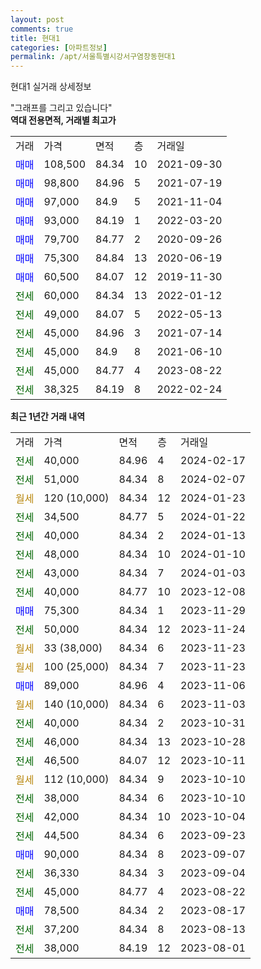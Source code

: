 ```yaml
---
layout: post
comments: true
title: 현대1
categories: [아파트정보]
permalink: /apt/서울특별시강서구염창동현대1
---
```


현대1 실거래 상세정보

<script type="text/javascript">
  google.charts.load('current', {'packages':['line', 'corechart']});
  google.charts.setOnLoadCallback(drawChart);

  function drawChart() {
    var data = new google.visualization.DataTable();
    data.addColumn('date', '거래일');
    data.addColumn('number', "매매");
    data.addColumn('number', "전세");
    data.addColumn('number', "전매");

    data.addRows([[new Date(Date.parse("2024-02-17")), null, 40000, null], [new Date(Date.parse("2024-02-07")), null, 51000, null], [new Date(Date.parse("2024-01-23")), null, null, null], [new Date(Date.parse("2024-01-22")), null, 34500, null], [new Date(Date.parse("2024-01-13")), null, 40000, null], [new Date(Date.parse("2024-01-10")), null, 48000, null], [new Date(Date.parse("2024-01-03")), null, 43000, null], [new Date(Date.parse("2023-12-08")), null, 40000, null], [new Date(Date.parse("2023-11-29")), 75300, null, null], [new Date(Date.parse("2023-11-24")), null, 50000, null], [new Date(Date.parse("2023-11-23")), null, null, null], [new Date(Date.parse("2023-11-23")), null, null, null], [new Date(Date.parse("2023-11-06")), 89000, null, null], [new Date(Date.parse("2023-11-03")), null, null, null], [new Date(Date.parse("2023-10-31")), null, 40000, null], [new Date(Date.parse("2023-10-28")), null, 46000, null], [new Date(Date.parse("2023-10-11")), null, 46500, null], [new Date(Date.parse("2023-10-10")), null, null, null], [new Date(Date.parse("2023-10-10")), null, 38000, null], [new Date(Date.parse("2023-10-04")), null, 42000, null], [new Date(Date.parse("2023-09-23")), null, 44500, null], [new Date(Date.parse("2023-09-07")), 90000, null, null], [new Date(Date.parse("2023-09-04")), null, 36330, null], [new Date(Date.parse("2023-08-22")), null, 45000, null], [new Date(Date.parse("2023-08-17")), 78500, null, null], [new Date(Date.parse("2023-08-13")), null, 37200, null], [new Date(Date.parse("2023-08-01")), null, 38000, null]]);

    var options = {
      hAxis: {
        format: 'yyyy/MM/dd'
      },    
      lineWidth: 0,
      pointsVisible: true,    
      title: '최근 1년간 유형별 실거래가 분포',
      legend: { position: 'bottom' }
    };

    var formatter = new google.visualization.NumberFormat({pattern:'###,###'} );
    formatter.format(data, 1);
    formatter.format(data, 2);
    
    setTimeout(function() {
        var chart = new google.visualization.LineChart(document.getElementById('columnchart_material'));
        chart.draw(data, (options));
        document.getElementById('loading').style.display = 'none';
    }, 200);
  }
</script>


<div id="loading" style="z-index:20; display: block; margin-left: 0px">"그래프를 그리고 있습니다"</div>
<div id="columnchart_material" style="width: 95%; margin-left: 0px; display: block"></div>
<!-- contents start -->
<b>역대 전용면적, 거래별 최고가</b>
<table class="sortable">
    <tr>
      <td>거래</td>
      <td>가격</td>
      <td>면적</td>
      <td>층</td>
      <td>거래일</td>
    </tr>
        <tr>
          <td><a style="color: blue">매매</a></td>
          <td>108,500</td>
          <td>84.34</td>
          <td>10</td>
          <td>2021-09-30</td>
        </tr>            <tr>
          <td><a style="color: blue">매매</a></td>
          <td>98,800</td>
          <td>84.96</td>
          <td>5</td>
          <td>2021-07-19</td>
        </tr>            <tr>
          <td><a style="color: blue">매매</a></td>
          <td>97,000</td>
          <td>84.9</td>
          <td>5</td>
          <td>2021-11-04</td>
        </tr>            <tr>
          <td><a style="color: blue">매매</a></td>
          <td>93,000</td>
          <td>84.19</td>
          <td>1</td>
          <td>2022-03-20</td>
        </tr>            <tr>
          <td><a style="color: blue">매매</a></td>
          <td>79,700</td>
          <td>84.77</td>
          <td>2</td>
          <td>2020-09-26</td>
        </tr>            <tr>
          <td><a style="color: blue">매매</a></td>
          <td>75,300</td>
          <td>84.84</td>
          <td>13</td>
          <td>2020-06-19</td>
        </tr>            <tr>
          <td><a style="color: blue">매매</a></td>
          <td>60,500</td>
          <td>84.07</td>
          <td>12</td>
          <td>2019-11-30</td>
        </tr>        
        <tr>
              <td><a style="color: darkgreen">전세</a></td>
              <td>60,000</td>
              <td>84.34</td>
              <td>13</td>
              <td>2022-01-12</td>
            </tr>            <tr>
              <td><a style="color: darkgreen">전세</a></td>
              <td>49,000</td>
              <td>84.07</td>
              <td>5</td>
              <td>2022-05-13</td>
            </tr>            <tr>
              <td><a style="color: darkgreen">전세</a></td>
              <td>45,000</td>
              <td>84.96</td>
              <td>3</td>
              <td>2021-07-14</td>
            </tr>            <tr>
              <td><a style="color: darkgreen">전세</a></td>
              <td>45,000</td>
              <td>84.9</td>
              <td>8</td>
              <td>2021-06-10</td>
            </tr>            <tr>
              <td><a style="color: darkgreen">전세</a></td>
              <td>45,000</td>
              <td>84.77</td>
              <td>4</td>
              <td>2023-08-22</td>
            </tr>            <tr>
              <td><a style="color: darkgreen">전세</a></td>
              <td>38,325</td>
              <td>84.19</td>
              <td>8</td>
              <td>2022-02-24</td>
            </tr>        
    
</table>

<b>최근 1년간 거래 내역</b>

<table class="sortable">
    <tr>
      <td>거래</td>
      <td>가격</td>
      <td>면적</td>
      <td>층</td>
      <td>거래일</td>
    </tr>
    <tr>
      <td><a style="color: darkgreen">전세</a></td>
      <td>40,000</td>
      <td>84.96</td>
      <td>4</td>
      <td>2024-02-17</td>
    </tr>          <tr>
      <td><a style="color: darkgreen">전세</a></td>
      <td>51,000</td>
      <td>84.34</td>
      <td>8</td>
      <td>2024-02-07</td>
    </tr>          <tr>
      <td><a style="color: darkgoldenrod">월세</a></td>
      <td>120 (10,000)</td>
      <td>84.34</td>
      <td>12</td>
      <td>2024-01-23</td>
    </tr>          <tr>
      <td><a style="color: darkgreen">전세</a></td>
      <td>34,500</td>
      <td>84.77</td>
      <td>5</td>
      <td>2024-01-22</td>
    </tr>          <tr>
      <td><a style="color: darkgreen">전세</a></td>
      <td>40,000</td>
      <td>84.34</td>
      <td>2</td>
      <td>2024-01-13</td>
    </tr>          <tr>
      <td><a style="color: darkgreen">전세</a></td>
      <td>48,000</td>
      <td>84.34</td>
      <td>10</td>
      <td>2024-01-10</td>
    </tr>          <tr>
      <td><a style="color: darkgreen">전세</a></td>
      <td>43,000</td>
      <td>84.34</td>
      <td>7</td>
      <td>2024-01-03</td>
    </tr>          <tr>
      <td><a style="color: darkgreen">전세</a></td>
      <td>40,000</td>
      <td>84.77</td>
      <td>10</td>
      <td>2023-12-08</td>
    </tr>          <tr>
      <td><a style="color: blue">매매</a></td>
      <td>75,300</td>
      <td>84.34</td>
      <td>1</td>
      <td>2023-11-29</td>
    </tr>          <tr>
      <td><a style="color: darkgreen">전세</a></td>
      <td>50,000</td>
      <td>84.34</td>
      <td>12</td>
      <td>2023-11-24</td>
    </tr>          <tr>
      <td><a style="color: darkgoldenrod">월세</a></td>
      <td>33 (38,000)</td>
      <td>84.34</td>
      <td>6</td>
      <td>2023-11-23</td>
    </tr>          <tr>
      <td><a style="color: darkgoldenrod">월세</a></td>
      <td>100 (25,000)</td>
      <td>84.34</td>
      <td>7</td>
      <td>2023-11-23</td>
    </tr>          <tr>
      <td><a style="color: blue">매매</a></td>
      <td>89,000</td>
      <td>84.96</td>
      <td>4</td>
      <td>2023-11-06</td>
    </tr>          <tr>
      <td><a style="color: darkgoldenrod">월세</a></td>
      <td>140 (10,000)</td>
      <td>84.34</td>
      <td>6</td>
      <td>2023-11-03</td>
    </tr>          <tr>
      <td><a style="color: darkgreen">전세</a></td>
      <td>40,000</td>
      <td>84.34</td>
      <td>2</td>
      <td>2023-10-31</td>
    </tr>          <tr>
      <td><a style="color: darkgreen">전세</a></td>
      <td>46,000</td>
      <td>84.34</td>
      <td>13</td>
      <td>2023-10-28</td>
    </tr>          <tr>
      <td><a style="color: darkgreen">전세</a></td>
      <td>46,500</td>
      <td>84.07</td>
      <td>12</td>
      <td>2023-10-11</td>
    </tr>          <tr>
      <td><a style="color: darkgoldenrod">월세</a></td>
      <td>112 (10,000)</td>
      <td>84.34</td>
      <td>9</td>
      <td>2023-10-10</td>
    </tr>          <tr>
      <td><a style="color: darkgreen">전세</a></td>
      <td>38,000</td>
      <td>84.34</td>
      <td>6</td>
      <td>2023-10-10</td>
    </tr>          <tr>
      <td><a style="color: darkgreen">전세</a></td>
      <td>42,000</td>
      <td>84.34</td>
      <td>10</td>
      <td>2023-10-04</td>
    </tr>          <tr>
      <td><a style="color: darkgreen">전세</a></td>
      <td>44,500</td>
      <td>84.34</td>
      <td>6</td>
      <td>2023-09-23</td>
    </tr>          <tr>
      <td><a style="color: blue">매매</a></td>
      <td>90,000</td>
      <td>84.34</td>
      <td>8</td>
      <td>2023-09-07</td>
    </tr>          <tr>
      <td><a style="color: darkgreen">전세</a></td>
      <td>36,330</td>
      <td>84.34</td>
      <td>3</td>
      <td>2023-09-04</td>
    </tr>          <tr>
      <td><a style="color: darkgreen">전세</a></td>
      <td>45,000</td>
      <td>84.77</td>
      <td>4</td>
      <td>2023-08-22</td>
    </tr>          <tr>
      <td><a style="color: blue">매매</a></td>
      <td>78,500</td>
      <td>84.34</td>
      <td>2</td>
      <td>2023-08-17</td>
    </tr>          <tr>
      <td><a style="color: darkgreen">전세</a></td>
      <td>37,200</td>
      <td>84.34</td>
      <td>8</td>
      <td>2023-08-13</td>
    </tr>          <tr>
      <td><a style="color: darkgreen">전세</a></td>
      <td>38,000</td>
      <td>84.19</td>
      <td>12</td>
      <td>2023-08-01</td>
    </tr>      </table>
<!-- contents end -->    

